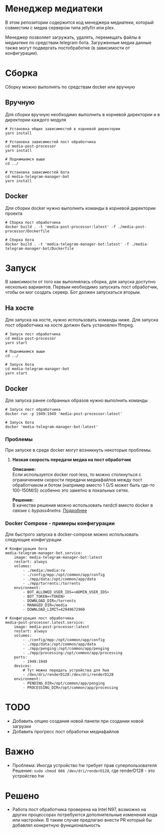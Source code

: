 # Менеджер медиатеки

В этом репозитории содержится код менеджера медиатеки, который совместим с медиа сервером типа jellyfin или plex.<br>

Менеджер позволяет загружать, удалять, перемещать файлы в медиатеке по средствам telegram бота. Загруженные медиа данные также могут подвергать постобработке (в зависимости от конфигурации).

# Сборка
Сборку можно выполнять по средствам docker или вручную

## Вручную
Для сборки вручную необходимо выполнить в корневой директории и в директории каждого модуля

    # Установка общих зависимостей в корневой директории
    yarn install
    
    # Установка зависимостей пост обработчика
    cd media-post-processor
    yarn install
    
    # Поднимаемся выше
    cd ../

    # Установка зависимостей бота
    cd media-telegram-manager-bot
    yarn install

## Docker
Для сборки docker нужно выполнить команды в корневой директории проекта

    # Сборка пост обработчика
    docker build . -t 'media-post-processor:latest' -f ./media-post-processor/Dockerfile
    
    # Сборка бота
    docker build . -t 'media-telegram-manager-bot:latest' -f ./media-telegram-manager-bot/Dockerfile


# Запуск
В зависимости от того как выполнялась сборка, для запуска доступно несколько вариантов. Первым необходимо запускать пост обработчик, чтобы он мог создать сервер. Бот должен запускаться вторым.

## На хосте
Для запуска на хосте, нужно использовать команды ниже. Для запуска пост обработчика на хосте должен быть установлен ffmpeg.

    
    # Запуск пост обработчика
    cd media-post-processor
    yarn start
    
    # Поднимаемся выше
    cd ../

    # Запуск бота
    cd media-telegram-manager-bot
    yarn start

## Docker
Для запуска ранее собранных образов нужно выполнить команды
    
    # Запуск пост обработчика
    docker run -p 1949:1949 'media-post-processor:latest'

    # Запуск бота
    docker 'media-telegram-manager-bot:latest'

### Проблемы
При запуске в среде docker могут возникнуть некоторые проблемы.

1. **Низкая скорость передачи медиа на пост обработчик**</br>

   **Описание:**</br>
   Если используется docker root-less, то можно столкнуться с ограничением скорости передачи медиафайлов между пост обработчиком и ботом (например вместо 1 G/S может быть где-то 100-150M/S) особенно это заметно в локальных сетях.
   
   **Решение:**</br>
   В качестве решения можно использовать nerdctl вместо docker в связке с *bypass4netns*. [Подробнее](https://docs.docker.com/engine/security/rootless/#networking-errors)

### Docker Compose - примеры конфигурации
Для быстрого запуска в docker-compose можно использовать следующие конфигурации

    # Конфигурация бота
    media-telegram-manager-bot.service:
        image: media-telegram-manager-bot:latest
        restart: always
        volumes:
            - ./media:/media:rw
            - ./config/mpp:/opt/common/app/config
            - ./mpp/data:/opt/common/app/data
            - ./mpp/torrents:/torrents
        environment:
            - BOT_ALLOWED_USER_IDS=<ADMIN_USER_IDS>
            - BOT_TOKEN=<TOKEN>
            - DOWNLOAD_DIR=/torrents
            - MANAGED_DIR=/media
            - DOWNLOAD_LIMIT=42949672960

    # Конфигурация пост обработчика
    media-post-processor.latest.service:
        image: media-post-processor:latest
        restart: always
        volumes:
            - ./config/mpp:/opt/common/app/config
            - ./mpp/data:/opt/common/app/data
            - ./mpp/penging:/opt/common/app/penging
            - ./mpp/processing:/opt/common/app/processing
        ports:
            - 1949:1949
        devices:
            # Тут можно передать устройства для hwa
            - /dev/dri/renderD128:/dev/dri/renderD128
        environment:
            - PENDING_DIR=/opt/common/app/penging
            - PROCESSING_DIR=/opt/common/app/processing

# TODO
- Добавить опцию создания новой панели при создании новой загрузки
- Добавить прогресс пост обработки медиафайлов

# Важно
- Проблема: Иногда устройство hw требует прав суперпользователя</br>
  Решение: `sudo chmod 666 /dev/dri/renderD128`, где renderD128 - это устройство hw

# Решено
- Работа пост обработчика проверена на Intel N97, возможно на других процессорах потребуются дополнительные изменения кода или настройки. В таким случае предлагаю внести PR который бы добавлял конкретную функциональность